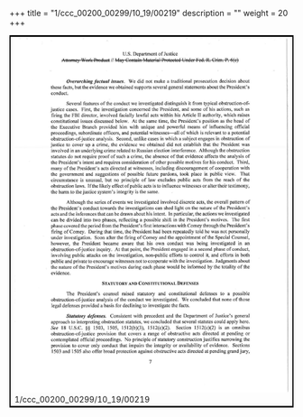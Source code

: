 +++
title = "1/ccc_00200_00299/10_19/00219"
description = ""
weight = 20
+++

<table style="border:2px solid black;max-width:800px;max-height:800px;" 
><tr><td>
<img class="center-fit-jpg"
src="/jpg_/jpg_mueller_report_searchable_219.jpg">
1/ccc_00200_00299/10_19/00219
</img></td></tr></table>
